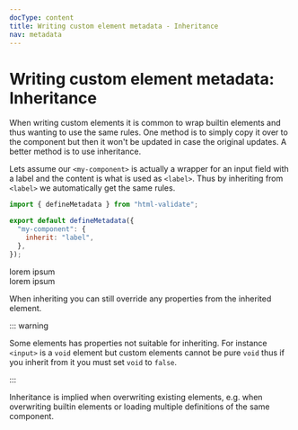 ```yaml
---
docType: content
title: Writing custom element metadata - Inheritance
nav: metadata
---
```


# Writing custom element metadata: Inheritance

When writing custom elements it is common to wrap builtin elements and thus wanting to use the same rules.
One method is to simply copy it over to the component but then it won't be updated in case the original updates.
A better method is to use inheritance.

Lets assume our `<my-component>` is actually a wrapper for an input field with a label and the content is what is used as `<label>`.
Thus by inheriting from `<label>` we automatically get the same rules.

```js
import { defineMetadata } from "html-validate";

export default defineMetadata({
  "my-component": {
    inherit: "label",
  },
});
```

<validate name="inheritance" elements="inheritance.json">
  <my-component>
    <span>lorem ipsum</span>
  </my-component>
  <my-component>
    <div>lorem ipsum</div>
  </my-component>
</validate>

When inheriting you can still override any properties from the inherited element.

::: warning

Some elements has properties not suitable for inheriting.
For instance `<input>` is a `void` element but custom elements cannot be pure `void` thus if you inherit from it you must set `void` to `false`.

:::

Inheritance is implied when overwriting existing elements, e.g. when overwriting builtin elements or loading multiple definitions of the same component.
